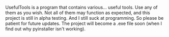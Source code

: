 UsefulTools is a program that contains various... useful tools. Use any of them as you wish. Not all of them may function as expected, and this project is still in alpha testing. And I still suck at programming. So please be patient for future updates. The project will become a .exe file soon (when I find out why pyinstaller isn't working).
